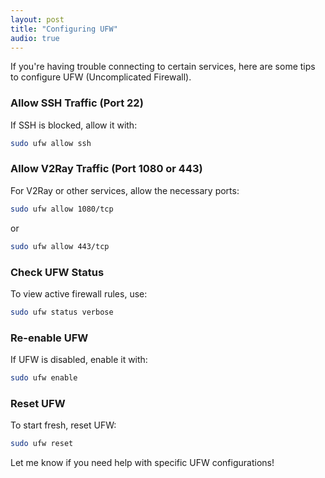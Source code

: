 ```yaml
---
layout: post 
title: "Configuring UFW"
audio: true
---
```


If you're having trouble connecting to certain services, here are some tips to configure UFW (Uncomplicated Firewall).

### Allow SSH Traffic (Port 22)

If SSH is blocked, allow it with:

```bash
sudo ufw allow ssh
```

### Allow V2Ray Traffic (Port 1080 or 443)

For V2Ray or other services, allow the necessary ports:

```bash
sudo ufw allow 1080/tcp
```

or

```bash
sudo ufw allow 443/tcp
```

### Check UFW Status

To view active firewall rules, use:

```bash
sudo ufw status verbose
```

### Re-enable UFW

If UFW is disabled, enable it with:

```bash
sudo ufw enable
```

### Reset UFW

To start fresh, reset UFW:

```bash
sudo ufw reset
```

Let me know if you need help with specific UFW configurations!
